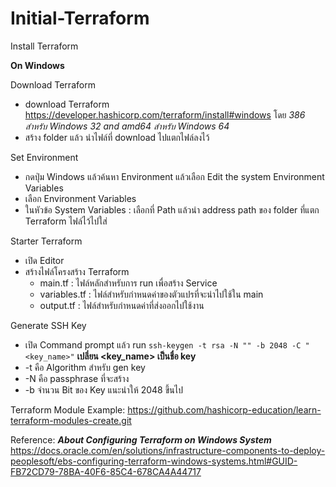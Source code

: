 # Initial-Terraform

Install Terraform

**On Windows**
 
  Download Terraform
  - download Terraform https://developer.hashicorp.com/terraform/install#windows โดย *386 สำหรับ Windows 32 and amd64 สำหรับ Windows 64*
  - สร้าง folder แล้ว นำไฟล์ที่ download ไปแตกไฟล์ลงไว้

  Set Environment
  - กดปุ่ม Windows แล้วค้นหา Environment แล้วเลือก Edit the system Environment Variables
  - เลือก Environment Variables
  - ในหัวข้อ System Variables : เลือกที่ Path แล้วนำ address path ของ folder ที่แตก Terraform ไฟล์ไว้ไปใส่

  Starter Terraform
  - เปิด Editor
  - สร้างไฟล์โครงสร้าง Terraform
    -  main.tf : ไฟล์หลักสำหรับการ run เพื่อสร้าง Service
    -  variables.tf : ไฟล์สำหรับกำหนดค่าของตัวแปรที่จะนำไปใช้ใน main
    -  output.tf : ไฟล์สำหรับกำหนดค่าที่ส่งออกไปใช้งาน

  Generate SSH Key
  - เปิด Command prompt แล้ว run ```ssh-keygen -t rsa -N "" -b 2048 -C "<key_name>"``` **เปลี่ยน <key_name> เป็นชื่อ key**
  - -t คือ Algorithm สำหรับ gen key
  - -N คือ passphrase ที่จะสร้าง
  - -b จำนวน Bit ของ Key แนะนำให้ 2048 ขึ้นไป
      
  Terraform Module Example: https://github.com/hashicorp-education/learn-terraform-modules-create.git

  Reference: ***About Configuring Terraform on Windows System*** https://docs.oracle.com/en/solutions/infrastructure-components-to-deploy-peoplesoft/ebs-configuring-terraform-windows-systems.html#GUID-FB72CD79-78BA-40F6-85C4-678CA4A44717
